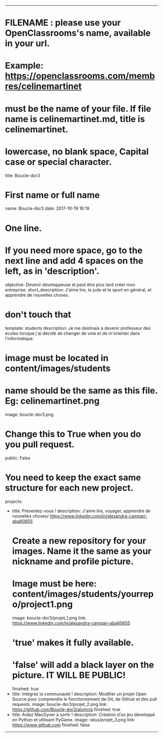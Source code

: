 ---

# FILENAME : please use your OpenClassrooms's name, available in your url.
# Example: https://openclassrooms.com/membres/celinemartinet
# must be the name of your file. If file name is celinemartinet.md, title is celinemartinet.
# lowercase, no blank space, Capital case or special character.
title: Boucle-dor3

# First name or full name
name: Boucle-dor3
date: 2017-10-19 16:19

# One line.
# If you need more space, go to the next line and add 4 spaces on the left, as in 'description'.
objective: Devenir développeuse et peut être plus tard créer mon entreprise.
short_description: J'aime lire, le judo et le sport en général, et apprendre de nouvelles choses.
# don't touch that
template: students
description:
    Je me destinais à devenir professeur des écoles lorsque j'ai décidé de changer de voie et de m'orienter dans l'informatique. 


# image must be located in content/images/students
# name should be the same as this file. Eg: celinemartinet.png
image: boucle-dor3.png

# Change this to True when you do you pull request.
public: False

# You need to keep the exact same structure for each new project.
projects:
  - title: Présentez-vous !
    description: J'aime lire, voyager, apprendre de nouvelles choses/ https://www.linkedin.com/in/alexandra-campari-aba60655
    # Create a new repository for your images. Name it the same as your nickname and profile picture.
    # Image must be here: content/images/students/yourrepo/project1.png
    image: boucle-dor3/projet_1.png
    link: https://www.linkedin.com/in/alexandra-campari-aba60655
    # 'true' makes it fully available.
    # 'false' will add a black layer on the picture. IT WILL BE PUBLIC!
    finished: true
  - title: Intégrez la communauté !
    description: Modifier un projet Open Source pour comprendre le fonctionnement de Git, de Github et des pull requests. 
    image: boucle-dor3/projet_2.png
    link: https://github.com/Boucle-dor3/alumnis
    finished: true
  - title: Aidez MacGyver à sortir !
    description: Création d’un jeu développé en Python et utilisant PyGame.
    image: ratus/projet_3.png
    link: https://www.github.com
    finished: false
---
